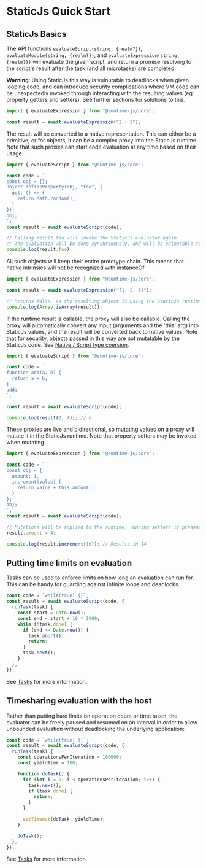 # StaticJs Quick Start

## StaticJs Basics

The API functions `evaluateScript(string, {realm?})`, `evaluateModule(string, {realm?})`, and `evaluateExpression(string, {realm?})`
will evaluate the given script, and return a promise resolving to the script's result after the task (and all microtasks) are completed.

**Warning**: Using StaticJs this way is vulnurable to deadlocks when given looping code, and can introduce security complications where VM code can be unexpectedly invoked through interacting with the resulting values (eg: property getters and setters). See further sections for solutions to this.

```ts
import { evaluateExpression } from "@suntime-js/core";

const result = await evaluateExpression("2 + 2");
```

The result will be converted to a native representation. This can either be a primitive, or for objects, it can be a complex proxy into the StaticJs runtime. Note that such proxies can start code evaluation at any time based on their usage:

```ts
import { evaluateScript } from "@suntime-js/core";

const code = `
const obj = {};
Object.defineProperty(obj, "foo", {
  get: () => {
    return Math.random();
  }
});
obj;
`;
const result = await evaluateScript(code);

// Calling result.foo will invoke the StaticJs evaluator again.
// The evaluation will be done synchronously, and will be vulnurable to deadlocks on infinite loops.
console.log(result.foo);
```

All such objects will keep their entire prototype chain. This means that native intrinsics will not be recognized with instanceOf

```ts
import { evaluateExpression } from "@suntime-js/core";

const result = await evaluateExpression("[1, 2, 3]");

// Returns false, as the resulting object is using the StaticJs runtime array prototype, and is not a native array.
console.log(Array.isArray(result));
```

If the runtime result is callable, the proxy will also be callable. Calling the proxy will automatically convert any input (arguments and the 'this' arg) into StaticJs values, and the result will be converted back to native values.
Note that for security, objects passed in this way are not mutatable by the StaticJs code. See [Native / Script type coersion](#type-coersion-between-the-native-runtime-and-the-script-evaluation).

```ts
import { evaluateScript } from "@suntime-js/core";

const code = `
function add(a, b) {
  return a + b;
}
add;
`;

const result = await evaluateScript(code);

console.log(result(2, 4)); // 6
```

These proxies are live and bidirectional, so mutating values on a proxy will mutate it in the StaticJs runtime. Note that property setters may be invoked when mutating.

```ts
import { evaluateExpression } from "@suntime-js/core";

const code = `
const obj = {
  amount: 1,
  increment(value) {
    return value + this.amount;
  }
};
obj;
`;
const result = await evaluateScript(code);

// Mutations will be applied to the runtime, running setters if present.
result.amount = 4;

console.log(result.increment(10)); // Results in 14
```

## Putting time limits on evaluation

Tasks can be used to enforce limits on how long an evaluation can run for. This can be handy for guarding against infinite loops and deadlocks.

```ts
const code = `while(true) {}`;
const result = await evaluateScript(code, {
  runTask(task) {
    const start = Date.now();
    const end = start + 10 * 1000;
    while (!task.done) {
      if (end <= Date.now()) {
        task.abort();
        return;
      }
      task.next();
    }
  },
});
```

See [Tasks](./07-tasks.md) for more information.

## Timesharing evaluation with the host

Rather than putting hard limits on operation count or time taken, the evaluator can be freely paused and resumed on an interval in order to allow
unbounded evaluation without deadlocking the underlying application:

```ts
const code = `while(true) {}`;
const result = await evaluateScript(code, {
  runTask(task) {
    const operationsPerIteration = 100000;
    const yieldTime = 100;

    function doTask() {
      for (let i = 0; i < operationsPerIteration; i++) {
        task.next();
        if (task.done) {
          return;
        }
      }

      setTimeout(doTask, yieldTime);
    }

    doTask();
  },
});
```

See [Tasks](./07-tasks.md) for more information.

